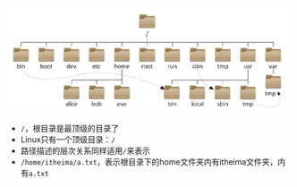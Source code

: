 ![Linux目录结构](<img/01. Linux目录结构.png> "Linux目录结构")

- `/`，根目录是最顶级的目录了
- Linux只有一个顶级目录：`/`
- 路径描述的层次关系同样适用`/`来表示
- `/home/itheima/a.txt`，表示根目录下的home文件夹内有itheima文件夹，内有`a.txt`